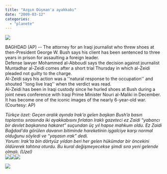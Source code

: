 ```yaml
---
title: "Azgın Düşman'a ayakkabı"
date: "2009-03-12"
categories: 
  - "planete"
---
```


![](/uploads/image/Bushduck.png)

BAGHDAD (AP) -- The attorney for an Iraqi journalist who threw shoes at then-President George W. Bush says his client has been sentenced to three years in prison for assaulting a foreign leader.  
Defense lawyer Mohammed al-Abboudi says the decision against journalist Muntadhar al-Zeidi comes after a short trial Thursday in which al-Zeidi pleaded not guilty to the charge.  
Al-Zeidi says his action was a ''natural response to the occupation'' and shouted ''long live Iraq'' when the verdict was read.  
Al-Zeidi has been in Iraqi custody since he hurled shoes at Bush during a joint news conference with Iraqi Prime Minister Nouri al-Maliki in December. It has become one of the iconic images of the nearly 6-year-old war. (Courtesy: AP)

_Türkçe özet: Geçen aralık ayında Irak’a gelen başkan Bush’a basın toplantısı sırasında iki ayakkabısını fırlatan Iraklı gazeteci ez Zaidi “yabancı bir devlet başkanına hakaret” suçundan üç yıl hapse mahkum oldu. Ez Zaidi Bağdad'da görülen davanın bitiminde hareketinin işgalciye karşı normal olduğunu söyledi ve “yaşasın ırak” dedi.   
Yorum: Irak'ta bin dörtyüz yıldan beri her gelen hükümdar bir öncekini öldürerek tahtına oturdu. Bu kural değişmeyecekse şimdi sıra yeni gelende olmalı. (Uzel)  
![](/uploads/image/_Flying_shoes.jpg)![](/uploads/image/shoes.jpg)![](/uploads/image/bush-shoe-flash-game.jpg)_

![](/uploads/image/zaidi.jpg)
